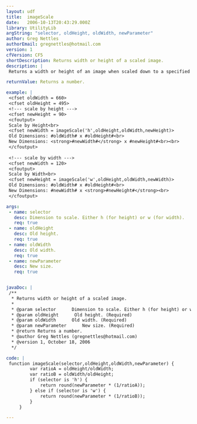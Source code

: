 ```yaml
---
layout: udf
title:  imageScale
date:   2006-10-13T20:43:29.000Z
library: UtilityLib
argString: "selector, oldHeight, oldWidth, newParameter"
author: Greg Nettles
authorEmail: gregnettles@hotmail.com
version: 1
cfVersion: CF5
shortDescription: Returns width or height of a scaled image.
description: |
 Returns a width or height of an image when scaled down to a specified height or width while maintaining the original aspect ratio.

returnValue: Returns a number.

example: |
 <cfset oldWidth = 660>
 <cfset oldHeight = 495>
 <!--- scale by height --->
 <cfset newHeight = 90>
 <cfoutput>
 Scale by Height<br>
 <cfset newWidth = imageScale('h',oldHeight,oldWidth,newHeight)>
 Old Dimensions: #oldWidth# x #oldHeight#<br>
 New Dimensions: <strong>#newWidth#</strong> x #newHeight#<br><br>
 </cfoutput>
 
 <!--- scale by width --->
 <cfset newWidth = 120>
 <cfoutput>
 Scale by Width<br>
 <cfset newHeight = imageScale('w',oldHeight,oldWidth,newWidth)>
 Old Dimensions: #oldWidth# x #oldHeight#<br>
 New Dimensions: #newWidth# x <strong>#newHeight#</strong><br>
 </cfoutput>

args:
 - name: selector
   desc: Dimension to scale. Either h (for height) or w (for width).
   req: true
 - name: oldHeight
   desc: Old height.
   req: true
 - name: oldWidth
   desc: Old width.
   req: true
 - name: newParameter
   desc: New size.
   req: true


javaDoc: |
 /**
  * Returns width or height of a scaled image.
  * 
  * @param selector      Dimension to scale. Either h (for height) or w (for width). (Required)
  * @param oldHeight      Old height. (Required)
  * @param oldWidth      Old width. (Required)
  * @param newParameter      New size. (Required)
  * @return Returns a number. 
  * @author Greg Nettles (gregnettles@hotmail.com) 
  * @version 1, October 18, 2006 
  */

code: |
 function imageScale(selector,oldHeight,oldWidth,newParameter) {
         var ratioA = oldHeight/oldWidth;
         var ratioB = oldWidth/oldHeight;
         if (selector is 'h') {
             return round(newParameter * (1/ratioA));
         } else if (selector is 'w') {
             return round(newParameter * (1/ratioB));
         }
     }

---
```


